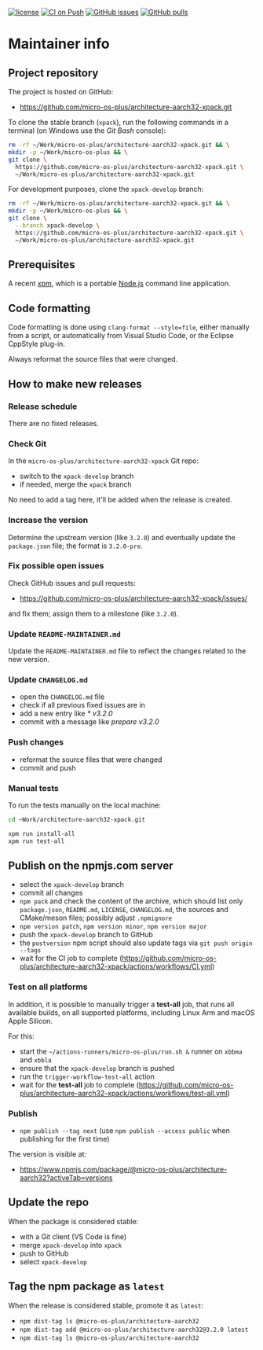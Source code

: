 [![license](https://img.shields.io/github/license/micro-os-plus/architecture-aarch32-xpack)](https://github.com/micro-os-plus/architecture-aarch32/blob/xpack/LICENSE)
[![CI on Push](https://github.com/micro-os-plus/architecture-aarch32-xpack/actions/workflows/CI.yml/badge.svg)](https://github.com/micro-os-plus/architecture-aarch32-xpack/actions/workflows/CI.yml)
[![GitHub issues](https://img.shields.io/github/issues/micro-os-plus/architecture-aarch32-xpack.svg)](https://github.com/micro-os-plus/architecture-aarch32/issues/)
[![GitHub pulls](https://img.shields.io/github/issues-pr/micro-os-plus/architecture-aarch32-xpack.svg)](https://github.com/micro-os-plus/architecture-aarch32/pulls/)

# Maintainer info

## Project repository

The project is hosted on GitHub:

- <https://github.com/micro-os-plus/architecture-aarch32-xpack.git>

To clone the stable branch (`xpack`), run the following commands in a
terminal (on Windows use the _Git Bash_ console):

```sh
rm -rf ~/Work/micro-os-plus/architecture-aarch32-xpack.git && \
mkdir -p ~/Work/micro-os-plus && \
git clone \
  https://github.com/micro-os-plus/architecture-aarch32-xpack.git \
  ~/Work/micro-os-plus/architecture-aarch32-xpack.git
```

For development purposes, clone the `xpack-develop` branch:

```sh
rm -rf ~/Work/micro-os-plus/architecture-aarch32-xpack.git && \
mkdir -p ~/Work/micro-os-plus && \
git clone \
  --branch xpack-develop \
  https://github.com/micro-os-plus/architecture-aarch32-xpack.git \
  ~/Work/micro-os-plus/architecture-aarch32-xpack.git
```

## Prerequisites

A recent [xpm](https://xpack.github.io/xpm/), which is a portable
[Node.js](https://nodejs.org/) command line application.

## Code formatting

Code formatting is done using `clang-format --style=file`, either manually
from a script, or automatically from Visual Studio Code, or the Eclipse
CppStyle plug-in.

Always reformat the source files that were changed.

## How to make new releases

### Release schedule

There are no fixed releases.

### Check Git

In the `micro-os-plus/architecture-aarch32-xpack` Git repo:

- switch to the `xpack-develop` branch
- if needed, merge the `xpack` branch

No need to add a tag here, it'll be added when the release is created.

### Increase the version

Determine the upstream version (like `3.2.0`) and eventually update the
`package.json` file; the format is `3.2.0-pre`.

### Fix possible open issues

Check GitHub issues and pull requests:

- <https://github.com/micro-os-plus/architecture-aarch32-xpack/issues/>

and fix them; assign them to a milestone (like `3.2.0`).

### Update `README-MAINTAINER.md`

Update the `README-MAINTAINER.md` file to reflect the changes
related to the new version.

### Update `CHANGELOG.md`

- open the `CHANGELOG.md` file
- check if all previous fixed issues are in
- add a new entry like _* v3.2.0_
- commit with a message like _prepare v3.2.0_

### Push changes

- reformat the source files that were changed
- commit and push

### Manual tests

To run the tests manually on the local machine:

```sh
cd ~Work/architecture-aarch32-xpack.git

xpm run install-all
xpm run test-all
```

## Publish on the npmjs.com server

- select the `xpack-develop` branch
- commit all changes
- `npm pack` and check the content of the archive, which should list
  only `package.json`, `README.md`, `LICENSE`, `CHANGELOG.md`,
  the sources and CMake/meson files;
  possibly adjust `.npmignore`
- `npm version patch`, `npm version minor`, `npm version major`
- push the `xpack-develop` branch to GitHub
- the `postversion` npm script should also update tags via `git push origin --tags`
- wait for the CI job to complete
  (<https://github.com/micro-os-plus/architecture-aarch32-xpack/actions/workflows/CI.yml>)

### Test on all platforms

In addition, it is possible to manually trigger a **test-all** job, that
runs all available builds, on all supported platforms, including Linux Arm
and macOS Apple Silicon.

For this:

- start the `~/actions-runners/micro-os-plus/run.sh &` runner on `xbbma` and `xbbla`
- ensure that the `xpack-develop` branch is pushed
- run the `trigger-workflow-test-all` action
- wait for the **test-all** job to complete
  (<https://github.com/micro-os-plus/architecture-aarch32-xpack/actions/workflows/test-all.yml>)

### Publish

- `npm publish --tag next` (use `npm publish --access public` when
  publishing for the first time)

The version is visible at:

- <https://www.npmjs.com/package/@micro-os-plus/architecture-aarch32?activeTab=versions>

## Update the repo

When the package is considered stable:

- with a Git client (VS Code is fine)
- merge `xpack-develop` into `xpack`
- push to GitHub
- select `xpack-develop`

## Tag the npm package as `latest`

When the release is considered stable, promote it as `latest`:

- `npm dist-tag ls @micro-os-plus/architecture-aarch32`
- `npm dist-tag add @micro-os-plus/architecture-aarch32@3.2.0 latest`
- `npm dist-tag ls @micro-os-plus/architecture-aarch32`
